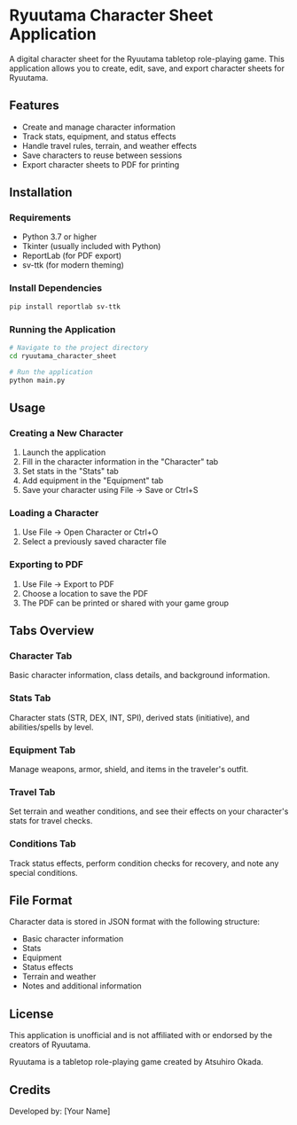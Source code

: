 # Ryuutama Character Sheet Application

A digital character sheet for the Ryuutama tabletop role-playing game. This application allows you to create, edit, save, and export character sheets for Ryuutama.

## Features

- Create and manage character information
- Track stats, equipment, and status effects
- Handle travel rules, terrain, and weather effects
- Save characters to reuse between sessions
- Export character sheets to PDF for printing

## Installation

### Requirements

- Python 3.7 or higher
- Tkinter (usually included with Python)
- ReportLab (for PDF export)
- sv-ttk (for modern theming)

### Install Dependencies

```bash
pip install reportlab sv-ttk
```

### Running the Application

```bash
# Navigate to the project directory
cd ryuutama_character_sheet

# Run the application
python main.py
```

## Usage

### Creating a New Character

1. Launch the application
2. Fill in the character information in the "Character" tab
3. Set stats in the "Stats" tab
4. Add equipment in the "Equipment" tab
5. Save your character using File → Save or Ctrl+S

### Loading a Character

1. Use File → Open Character or Ctrl+O
2. Select a previously saved character file

### Exporting to PDF

1. Use File → Export to PDF
2. Choose a location to save the PDF
3. The PDF can be printed or shared with your game group

## Tabs Overview

### Character Tab

Basic character information, class details, and background information.

### Stats Tab

Character stats (STR, DEX, INT, SPI), derived stats (initiative), and abilities/spells by level.

### Equipment Tab

Manage weapons, armor, shield, and items in the traveler's outfit.

### Travel Tab

Set terrain and weather conditions, and see their effects on your character's stats for travel checks.

### Conditions Tab

Track status effects, perform condition checks for recovery, and note any special conditions.

## File Format

Character data is stored in JSON format with the following structure:

- Basic character information
- Stats
- Equipment
- Status effects
- Terrain and weather
- Notes and additional information

## License

This application is unofficial and is not affiliated with or endorsed by the creators of Ryuutama.

Ryuutama is a tabletop role-playing game created by Atsuhiro Okada.

## Credits

Developed by: [Your Name]